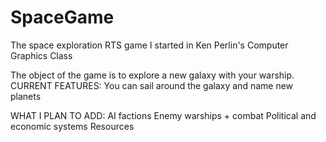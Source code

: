 # SpaceGame
The space exploration RTS game I started in Ken Perlin's Computer Graphics Class

The object of the game is to explore a new galaxy with your warship.
CURRENT FEATURES:
You can sail around the galaxy and name new planets

WHAT I PLAN TO ADD:
AI factions
Enemy warships + combat
Political and economic systems
Resources
